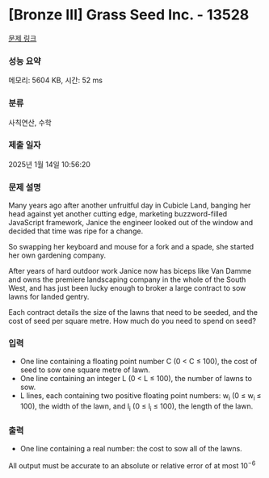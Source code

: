 # [Bronze III] Grass Seed Inc. - 13528 

[문제 링크](https://www.acmicpc.net/problem/13528) 

### 성능 요약

메모리: 5604 KB, 시간: 52 ms

### 분류

사칙연산, 수학

### 제출 일자

2025년 1월 14일 10:56:20

### 문제 설명

<p>Many years ago after another unfruitful day in Cubicle Land, banging her head against yet another cutting edge, marketing buzzword-filled JavaScript framework, Janice the engineer looked out of the window and decided that time was ripe for a change.</p>

<p>So swapping her keyboard and mouse for a fork and a spade, she started her own gardening company.</p>

<p>After years of hard outdoor work Janice now has biceps like Van Damme and owns the premiere landscaping company in the whole of the South West, and has just been lucky enough to broker a large contract to sow lawns for landed gentry.</p>

<p>Each contract details the size of the lawns that need to be seeded, and the cost of seed per square metre. How much do you need to spend on seed?</p>

### 입력 

 <ul>
	<li>One line containing a floating point number C (0 < C ≤ 100), the cost of seed to sow one square metre of lawn.</li>
	<li>One line containing an integer L (0 < L ≤ 100), the number of lawns to sow.</li>
	<li>L lines, each containing two positive floating point numbers: w<sub>i</sub> (0 ≤ w<sub>i </sub>≤ 100), the width of the lawn, and l<sub>i</sub> (0 ≤ l<sub>i</sub> ≤ 100), the length of the lawn.</li>
</ul>

### 출력 

 <ul>
	<li>One line containing a real number: the cost to sow all of the lawns.</li>
</ul>

<p>All output must be accurate to an absolute or relative error of at most 10<sup>−6</sup></p>

